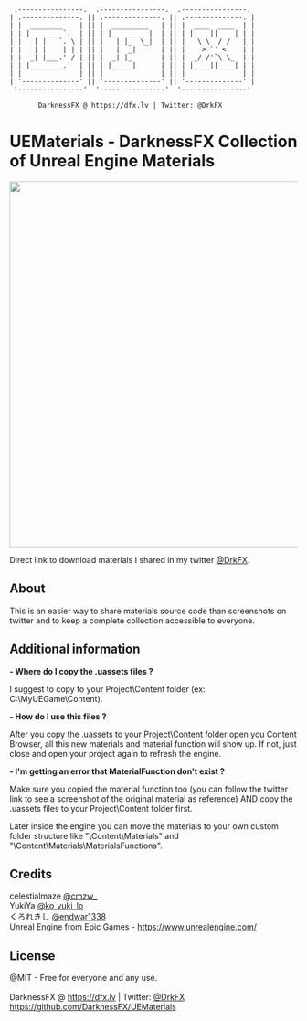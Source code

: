      .----------------.  .----------------.  .----------------. 
    | .--------------. || .--------------. || .--------------. |
    | |  ________    | || |  _________   | || |  ____  ____  | |
    | | |_   ___ `.  | || | |_   ___  |  | || | |_  _||_  _| | |
    | |   | |   `. \ | || |   | |_  \_|  | || |   \ \  / /   | |
    | |   | |    | | | || |   |  _|      | || |    > `' <    | |
    | |  _| |___.' / | || |  _| |_       | || |  _/ /'`\ \_  | |
    | | |________.'  | || | |_____|      | || | |____||____| | |
    | |              | || |              | || |              | |
    | '--------------' || '--------------' || '--------------' |
     '----------------'  '----------------'  '----------------' 

           DarknessFX @ https://dfx.lv | Twitter: @DrkFX

# UEMaterials - DarknessFX Collection of Unreal Engine Materials

<img src="https://repository-images.githubusercontent.com/591985423/443552cf-2107-4ac9-8c98-f365901057d1" width="640px" /> <br/>

Direct link to download materials I shared in my twitter <a href="https://twitter.com/DrkFX" target="_blank">@DrkFX</a>. <br/>

## About

This is an easier way to share materials source code than screenshots on twitter and to keep a complete collection accessible to everyone.

## Additional information

**- Where do I copy the .uassets files ?**

I suggest to copy to your Project\Content folder (ex: C:\MyUEGame\Content\).

**- How do I use this files ?**

After you copy the .uassets to your Project\Content folder open you Content Browser, 
all this new materials and material function will show up. If not, just close and open 
your project again to refresh the engine.

**- I'm getting an error that MaterialFunction don't exist ?**

Make sure you copied the material function too (you can follow the twitter link to see a screenshot of the 
original material as reference) AND copy the .uassets files to your Project\Content folder first. 

Later inside the engine you can move the materials to your own custom folder structure like 
"\Content\Materials" and "\Content\Materials\MaterialsFunctions".

## Credits

celestialmaze <a href="https://twitter.com/cmzw_" target="_blank">@cmzw_</a> <br/>
YukiYa <a href="https://twitter.com/ko_yuki_lo" target="_blank">@ko_yuki_lo</a> <br/>
くろれきし <a href="https://twitter.com/endwar1338" target="_blank">@endwar1338</a> <br/>
Unreal Engine from Epic Games - https://www.unrealengine.com/ <br/>

## License

@MIT - Free for everyone and any use. <br/><br/>
DarknessFX @ <a href="https://dfx.lv" target="_blank">https://dfx.lv</a> | Twitter: <a href="https://twitter.com/DrkFX" target="_blank">@DrkFX</a> <br/>https://github.com/DarknessFX/UEMaterials
